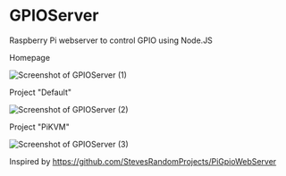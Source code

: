 # GPIOServer
Raspberry Pi webserver to control GPIO using Node.JS

Homepage

![Screenshot of GPIOServer (1)](https://github.com/GingerBreadInc/GPIOServer/blob/main/GPIOServer_1.png)

Project "Default"

![Screenshot of GPIOServer (2)](https://github.com/GingerBreadInc/GPIOServer/blob/main/GPIOServer_2.png)

Project "PiKVM"

![Screenshot of GPIOServer (3)](https://github.com/GingerBreadInc/GPIOServer/blob/main/GPIOServer_3.png)


Inspired by https://github.com/StevesRandomProjects/PiGpioWebServer
